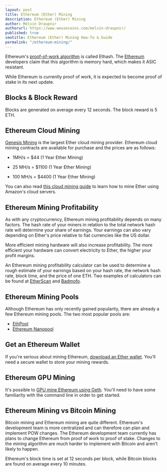 ```yaml
---
layout: post
title: Ethereum (Ether) Mining
description: Ethereum (Ether) Mining
author: Melvin Draupnir
authorurl: https://www.weusecoins.com/melvin-draupnir/
published: true
seotitle: Ethereum (Ether) Mining How-To & Guide
permalink: "/ethereum-mining/"
---
```

Ethereum's [proof-of-work algorithm](/what-is-proof-of-work/) is called Ethash. The [Ethereum](https://www.ethereum.org/) developers claim that this algorithm is memory hard, which makes it ASIC resistant. 

While Ethereum is currently proof of work, it is expected to become proof of stake in its next update. 

## Blocks & Block Reward

Blocks are generated on average every 12 seconds. The block reward is 5 ETH. 

## Ethereum Cloud Mining

[Genesis Mining](https://www.genesis-mining.com/a/177546) is the largest Ether cloud mining provider. Ethereum cloud mining contracts are available for purchase and the prices are as follows: 

* 1MH/s = $44 (1 Year Ether Mining)

* 25 MH/s = $1100 (1 Year Ether Mining) 

* 100 MH/s = $4400 (1 Year Ether Mining)

You can also read [this cloud mining guide](/what-is-ethereum-cloud-mining/) to learn how to mine Ether using Amazon's cloud servers.

## Ethereum Mining Profitability 

As with any cryptocurrency, Ethereum mining profitability depends on many factors. The hash rate of your miners in relation to the total network hash rate will determine your share of earnings. Your earnings can also vary depending on Ether's price relative to fiat currencies like the US dollar. 

More efficient mining hardware will also increase profitability. The more efficient your hardware can convert electricity to Ether, the higher your profit margins.

An Ethereum mining profitability calculator can be used to determine a rough estimate of your earnings based on your hash rate, the network hash rate, block time, and the price of one ETH. Two examples of calculators can be found at [EtherScan](https://etherscan.io/ether-mining-calculator) and [Badmofo](http://badmofo.github.io/ethereum-mining-calculator/).

## Ethereum Mining Pools

Although Ethereum has only recently gained popularity, there are already a few Ethereum mining pools. The two most popular pools are: 

* [EthPool](http://ethpool.org)
* [Ethereum Nanopool](http://eth.nanopool.org/)

## Get an Ethereum Wallet

If you're serious about mining Ethereum, [download an Ether wallet](https://www.weusecoins.com/ethereum-wallets/). You'll need a secure wallet to store your mining rewards.

## Ethereum GPU Mining

It's possible to [GPU mine Ethereum using Geth](https://github.com/ethereum/go-ethereum/wiki/Mining). You'll need to have some familiarity with the command line in order to get started.

## Ethereum Mining vs Bitcoin Mining

Bitcoin mining and Ethereum mining are quite different. Ethereum's development team is more centralized and can therefore can plan and implement POW changes. The Ethereum development team currently has plans to change Ethereum from proof of work to proof of stake. Changes to the mining algorithm are much harder to implement with Bitcoin and aren't likely to happen. 

Ethereum's block time is set at 12 seconds per block, while Bitcoin blocks are found on average every 10 minutes.  
